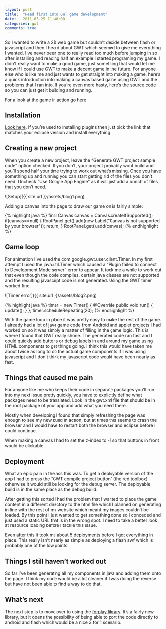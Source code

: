 ```yaml
---
layout: post
title:  "Head first into GWT game development"
date:   2011-05-25 11:48:00
categories: gwt
comments: true
---
```


So I wanted to write a 2D web game but couldn’t decide between flash or javascript and then I heard about GWT which seemed to give me everything I wanted. I’ve never been one to really read too much before jumping in so after installing and reading half an example I started programing my game. I didn’t really want to make a good game, just something that would let me know if I could use GWT to make a decent game in the future.
For anyone else who is like me and just wants to get straight into making a game, here’s a quick introduction into making a canvas based game using GWT and the problems that I ran into. If you’re even more hasty, here’s the [source code] so you can just get it building and running.

For a look at the game in action go [here]

Installation
-------------
[Look here]. If you’re used to installing plugins then just pick the link that matches your eclipse version and install everything.

Creating a new project
----------------------

When you create a new project, leave the “Generate GWT project sample code” option checked. If you don’t, your project probably wont build and you’ll
spend half your time trying to work out what’s missing. Once you have something up and running you can start getting rid of the files you don’t need. Uncheck “Use Google App Engine” as it will just add a bunch of files that you don’t need.

![Setup]({{ site.url }}/assets/blog1.png)

Adding a canvas into the page to draw our game on is fairly simple:

{% highlight java %}
final Canvas canvas = Canvas.createIfSupported();
if(canvas==null) {
	RootPanel.get().add(new Label("Canvas is not supported by your browser"));
	return;
}
RootPanel.get().add(canvas);
{% endhighlight %}

Game loop
-----------

For animation I’ve used the com.google.gwt.user.client.Timer. In my first attempt I used the java.util.Timer which caused a “Plugin failed to connect to Development Mode server” error to appear. It took me a while to work out that even though the code compiles, certain java classes are not supported and the resulting javascript code is not generated. Using the GWT timer worked fine.

![Timer error]({{ site.url }}/assets/blog2.png)

{% highlight java %}
timer = new Timer() {
	@Override
	public void run() {
		update();
	}
};
timer.scheduleRepeating(20);
{% endhighlight %}

With the game loop in place it was pretty easy to make the rest of the game. I already had a lot of java game code from Android and applet projects I had worked on so it was simply a matter of filling in the game logic. This is where I found that GWT really shone. The generated code ran fast and I could quickly add buttons or debug labels in and around my game using HTML components to get things going. I think this would have taken me about twice as long to do the actual game components if I was using javascript and I don’t think my javascript code would have been nearly as fast.

Things that caused me pain
---------------------------

For anyone like me who keeps their code in separate packages you’ll run into my next issue pretty quickly, you have to explicitly define what packages
need to be translated. Look in the gwt.xml file that should be in the root package of your app and add what you need there.

Mostly when developing I found that simply refreshing the page was enough to see my new build in action, but at times this seems to crash the browser and I would have to restart both the browser and eclipse before I could continue.

When making a canvas I had to set the z-index to -1 so that buttons in front would be clickable.

Deployment
------------

What an epic pain in the ass this was. To get a deployable version of the app I had to press the “GWT compile project button” (the red toolbox) otherwise it would still be looking for the debug server. The deployable build is in the same place as the debug build.

After getting this sorted I had the problem that I wanted to place the game content in a different directory to the html file which I planned on generating in line with the rest of my website which meant my images couldn’t be loaded. By this point I just wanted to get something done so I conceded and just used a static URL that is in the wrong spot. I need to take a better look at resource loading before I tackle this issue.

Even after this it took me about 5 deployments before I got everything in place. This really isn’t nearly as simple as deploying a flash swf which is probably one of the low points.

Things I still haven’t worked out
--------------------------------

So far I’ve been generating all my components in java and adding them onto the page. I think my code would be a lot cleaner if I was doing the reverse but have not been able to find a way to do that.

What’s next
------------

The next step is to move over to using the [forplay library]. It’s a fairly new library,
but it opens the possibility of being able to port the code directly to android and flash which would be a nice 3 for 1 scenario.

[source code]: https://github.com/skorulis/heli
[here]: http://www.skorulis.com/Content/gwt/heli/Heli.html
[Look here]: https://developers.google.com/eclipse/docs/getting_started?csw=1
[forplay library]: https://github.com/fredsa/forplay